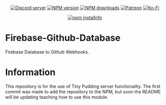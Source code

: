 <div align="center">
<p>
    <a href="https://discord.gg/TgHdvJd"><img src="https://img.shields.io/discord/413193536188579841?color=7289da&logo=discord&logoColor=white" alt="Discord server" /></a>
    <a href="https://www.npmjs.com/package/@tinypudding/firebase-github-database"><img src="https://img.shields.io/npm/v/@tinypudding/firebase-github-database.svg?maxAge=3600" alt="NPM version" /></a>
    <a href="https://www.npmjs.com/package/@tinypudding/firebase-github-database"><img src="https://img.shields.io/npm/dt/@tinypudding/firebase-github-database.svg?maxAge=3600" alt="NPM downloads" /></a>
    <a href="https://www.patreon.com/JasminDreasond"><img src="https://img.shields.io/badge/donate-patreon-F96854.svg?logo=patreon" alt="Patreon" /></a>
    <a href="https://ko-fi.com/jasmindreasond"><img src="https://img.shields.io/badge/donate-ko%20fi-29ABE0.svg?logo=ko-fi" alt="Ko-Fi" /></a>
</p>
<p>
    <a href="https://nodei.co/npm/@tinypudding/firebase-github-database/"><img src="https://nodei.co/npm/@tinypudding/firebase-github-database.png?downloads=true&stars=true" alt="npm installnfo" /></a>
</p>
</div>

# Firebase-Github-Database
Firebase Database to Github Webhooks.

# Information
This repository is for the use of Tiny Pudding server functionality. The first commit was made to add the repository to the NPM, but soon the README will be updating teaching how to use this module.
